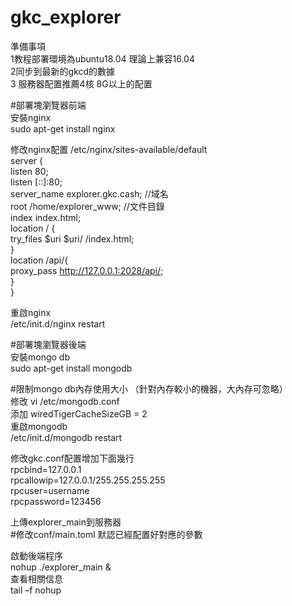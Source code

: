 # gkc_explorer
準備事項  
1教程部署環境為ubuntu18.04 理論上兼容16.04  
2同步到最新的gkcd的數據  
3 服務器配置推薦4核 8G以上的配置  


#部署塊瀏覽器前端  
安裝nginx  
sudo apt-get install nginx  

修改nginx配置  /etc/nginx/sites-available/default   
server {  
        listen 80;  
        listen [::]:80;  
        server_name explorer.gkc.cash; //域名  
        root /home/explorer_www;       //文件目錄  
        index index.html;  
        location / {  
        try_files $uri $uri/ /index.html;  
        }  
        location /api/{  
        proxy_pass http://127.0.0.1:2028/api/;  
        }  
        }  

重啟nginx  
/etc/init.d/nginx restart  

#部署塊瀏覽器後端  
安裝mongo db  
sudo apt-get install mongodb  

#限制mongo db內存使用大小 （針對內存較小的機器，大內存可忽略）  
修改 vi /etc/mongodb.conf  
添加 wiredTigerCacheSizeGB = 2  
重啟mongodb  
/etc/init.d/mongodb restart  

修改gkc.conf配置增加下面幾行  
rpcbind=127.0.0.1  
rpcallowip=127.0.0.1/255.255.255.255  
rpcuser=username  
rpcpassword=123456  

上傳explorer_main到服務器  
#修改conf/main.toml 默認已經配置好對應的參數  


啟動後端程序  
nohup ./explorer_main &  
查看相關信息  
tail –f nohup  

